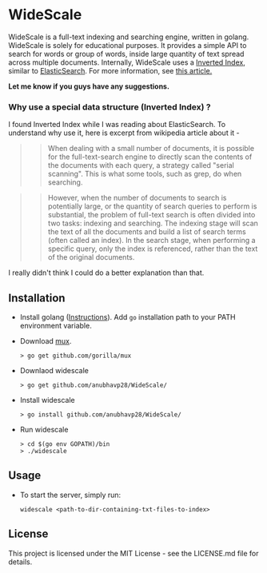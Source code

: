 # WideScale
WideScale is a full-text indexing and searching engine, written in golang. WideScale is solely for educational purposes.
It provides a simple API to search for words or group of words, inside large quantity of text spread across multiple documents. 
Internally, WideScale uses a <a href="https://en.wikipedia.org/wiki/Inverted_index">Inverted Index</a>, similar to 
<a href="https://en.wikipedia.org/wiki/Elasticsearch"> ElasticSearch</a>. 
For more information, see <a href="https://www.elastic.co/guide/en/elasticsearch/guide/current/inverted-index.html">this article.</a>

**Let me know if you guys have any suggestions.**
### Why use a special data structure (Inverted Index) ?
I found Inverted Index while I was reading about ElasticSearch. To understand why use it, here is excerpt from wikipedia article about it - 
>> When dealing with a small number of documents, it is possible for the
 full-text-search engine to directly scan the contents of the documents 
with each query, a strategy called "serial scanning". This is what some tools, such as grep, do when searching.

>>However, when the number of documents to search is potentially 
large, or the quantity of search queries to perform is substantial, the 
problem of full-text search is often divided into two tasks: indexing 
and searching. The indexing stage will scan the text of all the 
documents and build a list of search terms (often called an index).
 In the search stage, when performing a specific query, only the index 
is referenced, rather than the text of the original documents.

I really didn't think I could do a better explanation than that. 

## Installation
* Install golang ([Instructions](https://golang.org/doc/install)). Add `go` installation path to your PATH environment variable.
* Download [mux](https://github.com/gorilla/mux).
  ```
  > go get github.com/gorilla/mux
  ```
* Downlaod widescale
  ```
  > go get github.com/anubhavp28/WideScale/
  ```
* Install widescale  
  ```
  > go install github.com/anubhavp28/WideScale/

  ```
* Run widescale 

  ```
  > cd $(go env GOPATH)/bin
  > ./widescale
  ```

## Usage
* To start the server, simply run:
  ```
  widescale <path-to-dir-containing-txt-files-to-index>
  ```

## License
This project is licensed under the MIT License - see the LICENSE.md file for details.
  
  
